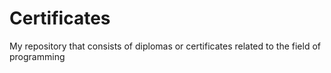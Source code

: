 # Certificates
My repository that consists of diplomas or certificates related to the field of programming
